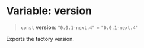 # Variable: version

> `const` **version**: `"0.0.1-next.4"` = `"0.0.1-next.4"`

Exports the factory version.
